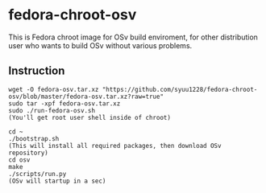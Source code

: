fedora-chroot-osv
=================

This is Fedora chroot image for OSv build enviroment, for other distribution user who wants to build OSv without various problems.


Instruction
-----------

```
wget -O fedora-osv.tar.xz "https://github.com/syuu1228/fedora-chroot-osv/blob/master/fedora-osv.tar.xz?raw=true"
sudo tar -xpf fedora-osv.tar.xz
sudo ./run-fedora-osv.sh
(You'll get root user shell inside of chroot)

cd ~
./bootstrap.sh
(This will install all required packages, then download OSv repository)
cd osv
make
./scripts/run.py
(OSv will startup in a sec)
```
